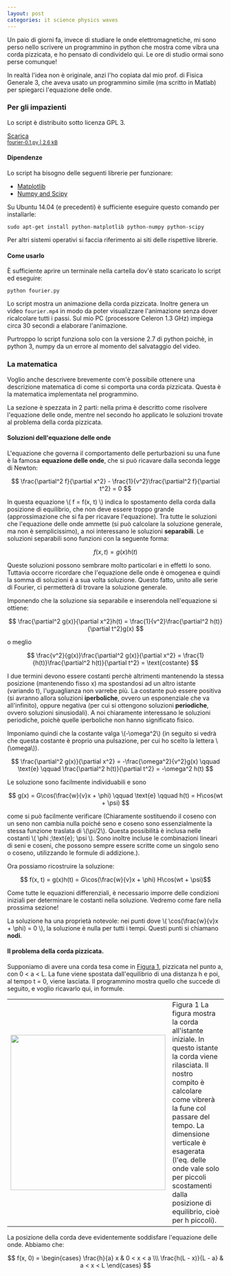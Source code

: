 ```yaml
---
layout: post
categories: it science physics waves
---
```


Un paio di giorni fa, invece di studiare le onde elettromagnetiche,
mi sono perso nello scrivere un programmino in python che mostra come vibra una corda pizzicata,
e ho pensato di condividelo qui. Le ore di studio ormai sono perse comunque!

In realtà l'idea non è originale, anzi l'ho copiata dal mio prof. di
Fisica Generale 3, che aveva usato un programmino simile (ma scritto in Matlab)
per spiegarci l'equazione delle onde.



### Per gli impazienti

Lo script è distribuito sotto licenza GPL 3.

<a href="{{ site.url }}/downloads/fourier-0.1.py" class="button">
  Scarica<br/>
  <small>fourier-0.1.py | 2.6 kB</small>
</a>

#### Dipendenze

Lo script ha bisogno delle seguenti librerie per funzionare:

 * [Matplotlib](http://matplotlib.org/)
 * [Numpy and Scipy](http://www.scipy.org/)

Su Ubuntu 14.04 (e precedenti) è sufficiente eseguire questo comando per installarle:

    sudo apt-get install python-matplotlib python-numpy python-scipy

Per altri sistemi operativi si faccia riferimento ai siti delle rispettive librerie.

#### Come usarlo

È sufficiente aprire un terminale nella cartella dov'è stato scaricato lo script ed eseguire:

    python fourier.py

Lo script mostra un animazione della corda pizzicata. Inoltre genera un video `fourier.mp4`
in modo da poter visualizzare l'animazione senza dover ricalcolare tutti i passi. Sul mio PC
(processore Celeron 1.3 GHz) impiega circa 30 secondi a elaborare l'animazione.

Purtroppo lo script funziona solo con la versione 2.7 di python poichè, in python 3, numpy da un errore
al momento del salvataggio del video.



### La matematica

<script type="text/javascript"
  src="https://cdn.mathjax.org/mathjax/latest/MathJax.js?config=TeX-AMS-MML_HTMLorMML">
</script>

Voglio anche descrivere brevemente com'è possibile ottenere una descrizione matematica di
come si comporta una corda pizzicata. Questa è la matematica implementata nel programmino.

La sezione è spezzata in 2 parti: nella prima è descritto come risolvere l'equazione
delle onde, mentre nel secondo ho applicato le soluzioni trovate al problema della
corda pizzicata.

#### Soluzioni dell'equazione delle onde

L'equazione che governa il comportamento delle perturbazioni su una fune è la famosa **equazione delle onde**,
che si può ricavare dalla seconda legge di Newton:

$$ \frac{\partial^2 f}{\partial x^2} - \frac{1}{v^2}\frac{\partial^2 f}{\partial t^2} = 0 $$

In questa equazione \\( f = f(x, t) \\) indica lo spostamento della corda dalla posizione di equilibrio,
che non deve essere troppo grande (approssimazione che si fa per ricavare l'equazione).
Tra tutte le soluzioni che l'equazione delle onde ammette (si può calcolare la soluzione generale,
ma non è semplicissimo), a noi interessano le soluzioni **separabili**. Le soluzioni separabili
sono funzioni con la seguente forma:

$$ f(x, t) = g(x)h(t) $$

Queste soluzioni possono sembrare molto particolari e in effetti lo sono. Tuttavia occorre ricordare
che l'equazione delle onde è omogenea e quindi la somma di soluzioni è a sua volta soluzione.
Questo fatto, unito alle serie di Fourier, ci permetterà di trovare la soluzione generale.

Imponendo che la soluzione sia separabile e inserendola nell'equazione si ottiene:

$$ \frac{\partial^2 g(x)}{\partial x^2}h(t) = \frac{1}{v^2}\frac{\partial^2 h(t)}{\partial t^2}g(x) $$

o meglio

$$ \frac{v^2}{g(x)}\frac{\partial^2 g(x)}{\partial x^2} = \frac{1}{h(t)}\frac{\partial^2 h(t)}{\partial t^2} = \text{costante} $$

I due termini devono essere costanti perchè altrimenti mantenendo la stessa posizione (mantenendo fisso x) ma spostandosi ad un altro
istante (variando t), l'uguaglianza non varrebe più. La costante può essere positiva (si avranno allora soluzioni
**iperboliche**, ovvero un esponenziale che va all'infinito), oppure negativa (per cui si ottengono soluzioni
**periodiche**, ovvero soluzioni sinusiodali). A noi chiaramente interessano le soluzioni periodiche, poichè quelle
iperboliche non hanno significato fisico.

Imponiamo quindi che la costante valga \\(-\omega^2\\) (in seguito si vedrà che questa costante è proprio
una pulsazione, per cui ho scelto la lettera \\(\omega\\)). 

$$ \frac{\partial^2 g(x)}{\partial x^2} = -\frac{\omega^2}{v^2}g(x) \qquad \text{e} \qquad \frac{\partial^2 h(t)}{\partial t^2} = -\omega^2 h(t) $$

Le soluzione sono facilmente individuabili e sono

$$ g(x) = G\cos(\frac{w}{v}x + \phi) \qquad \text{e} \qquad h(t) = H\cos(wt + \psi) $$

come si può facilmente verificare (Chiaramente sostituendo il coseno con un seno non cambia nulla
poiché seno e coseno sono essenzialmente la stessa funzione traslata di \\(\pi/2\\). Questa possibilità è inclusa
nelle costanti \\( \phi \;\text{e}\; \psi \\). Sono inoltre incluse le combinazioni lineari di seni e coseni,
che possono sempre essere scritte come un singolo seno o coseno, utilizzando le formule di addizione.).

Ora possiamo ricostruire la soluzione:

$$ f(x, t) = g(x)h(t) = G\cos(\frac{w}{v}x + \phi)  H\cos(wt + \psi)$$

Come tutte le equazioni differenziali, è necessario imporre delle condizioni iniziali per determinare le costanti
nella soluzione. Vedremo come fare nella prossima sezione!

La soluzione ha una proprietà notevole: nei punti dove \\( \cos(\frac{w}{v}x + \phi) = 0 \\), la
soluzione è nulla per tutti i tempi. Questi punti si chiamano **nodi**.

#### Il problema della corda pizzicata.

Supponiamo di avere una corda tesa come in <a href="#fig1">Figura 1</a>, pizzicata nel punto a, con 0 < a < L.
La fune viene spostata dall'equilibrio di una distanza h e poi, al tempo t = 0, viene lasciata.
Il programmino mostra quello che succede di seguito, e voglio ricavarlo qui, in formule.

<table class="sidecap"><tr>
  <td>
    <img src="{{ site.url }}/images/fourier/corda_pizzicata.svg" height="360" />
  </td>
  <td class="caption">
    <a name="fig1">Figura 1</a>
    La figura mostra la corda all'istante iniziale. In questo istante la corda viene rilasciata.
    Il nostro compito è calcolare come vibrerà la fune col passare del tempo. La dimensione verticale
    è esagerata (l'eq. delle onde vale solo per piccoli scostamenti dalla posizione di equilibrio,
    cioè per h piccoli).
  </td>
</tr></table>

La posizione della corda deve evidentemente soddisfare l'equazione delle onde. Abbiamo che:

$$ f(x, 0) = \begin{cases} \frac{h}{a} x & 0 < x < a \\\ \frac{h(L - x)}{L - a} & a < x < L \end{cases} $$


